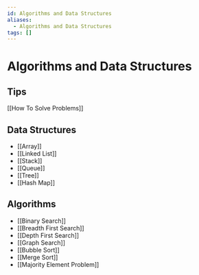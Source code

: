 ```yaml
---
id: Algorithms and Data Structures
aliases:
  - Algorithms and Data Structures
tags: []
---
```


# Algorithms and Data Structures

## Tips
[[How To Solve Problems]]

## Data Structures
- [[Array]]
- [[Linked List]]
- [[Stack]]
- [[Queue]]
- [[Tree]]
- [[Hash Map]]

## Algorithms
- [[Binary Search]]
- [[Breadth First Search]]
- [[Depth First Search]]
- [[Graph Search]]
- [[Bubble Sort]]
- [[Merge Sort]]
- [[Majority Element Problem]]


